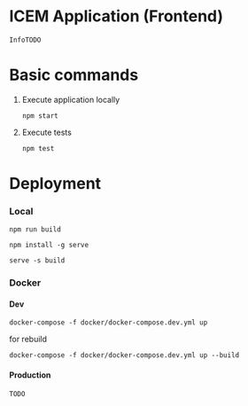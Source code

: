 # ICEM Application (Frontend)

`InfoTODO`

# Basic commands

1. Execute application locally 

    `npm start`

2. Execute tests 

    `npm test`

# Deployment

### Local

`npm run build`

`npm install -g serve` 

`serve -s build`

### Docker

#### Dev

`docker-compose -f docker/docker-compose.dev.yml up`

for rebuild

`docker-compose -f docker/docker-compose.dev.yml up --build`


#### Production
`TODO`